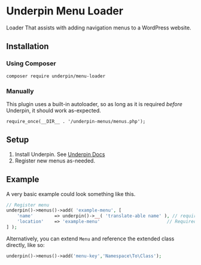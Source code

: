 # Underpin Menu Loader

Loader That assists with adding navigation menus to a WordPress website.

## Installation

### Using Composer

`composer require underpin/menu-loader`

### Manually

This plugin uses a built-in autoloader, so as long as it is required _before_
Underpin, it should work as-expected.

`require_once(__DIR__ . '/underpin-menus/menus.php');`

## Setup

1. Install Underpin. See [Underpin Docs](https://www.github.com/underpin-wp/underpin)
1. Register new menus as-needed.

## Example

A very basic example could look something like this.

```php
// Register menu
underpin()->menus()->add( 'example-menu', [
	'name'        => underpin()->__( 'translate-able name' ), // required. Fills "description" in register_nav_menu
	'location'    => 'example-menu'                         // Required. See register_nav_menu
] );
```

Alternatively, you can extend `Menu` and reference the extended class directly, like so:

```php
underpin()->menus()->add('menu-key','Namespace\To\Class');
```

